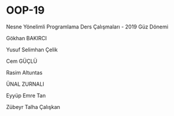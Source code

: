 ﻿# OOP-19
Nesne Yönelimli Programlama Ders Çalışmaları - 2019 Güz Dönemi





Gökhan BAKIRCI

Yusuf Selimhan Çelik 

Cem GÜÇLÜ


Rasim Altuntas

ÜNAL  ZURNALI

Eyyüp Emre Tan


Zübeyr Talha Çalışkan

